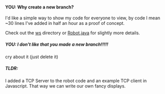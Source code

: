 #### YOU: Why create a new branch?

I'd like a simple way to show my code for everyone to view, by code I mean ~30 lines I've added in half an hour as a proof of concept.

Check out the [ws](./ws) directory or [Robot.java](./src/main/java/frc/robot/Robot.java) for slightly more details.

##### YOU: I don't like that you made a new branch!!!!!

cry about it (just delete it)

##### TLDR:

I added a TCP Server to the robot code and an example TCP client in Javascript. That way we can write our own fancy displays.
